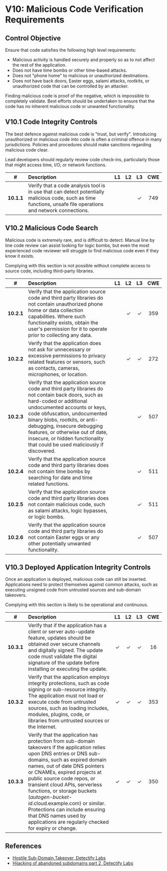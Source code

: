 # V10: Malicious Code Verification Requirements

## Control Objective

Ensure that code satisfies the following high level requirements:

* Malicious activity is handled securely and properly so as to not affect the rest of the application.
* Does not have time bombs or other time-based attacks.
* Does not "phone home" to malicious or unauthorized destinations.
* Does not have back doors, Easter eggs, salami attacks, rootkits, or unauthorized code that can be controlled by an attacker.

Finding malicious code is proof of the negative, which is impossible to completely validate. Best efforts should be undertaken to ensure that the code has no inherent malicious code or unwanted functionality.

## V10.1 Code Integrity Controls

The best defence against malicious code is "trust, but verify". Introducing unauthorized or malicious code into code is often a criminal offence in many jurisdictions. Policies and procedures should make sanctions regarding malicious code clear.

Lead developers should regularly review code check-ins, particularly those that might access time, I/O, or network functions.

| # | Description | L1 | L2 | L3 | CWE |
| :---: | :--- | :---: | :---:| :---: | :---: |
| **10.1.1** | Verify that a code analysis tool is in use that can detect potentially malicious code, such as time functions, unsafe file operations and network connections. | | | ✓ | 749 |

## V10.2 Malicious Code Search

Malicious code is extremely rare, and is difficult to detect. Manual line by line code review can assist looking for logic bombs, but even the most experienced code reviewer will struggle to find malicious code even if they know it exists.

Complying with this section is not possible without complete access to source code, including third-party libraries.

| # | Description | L1 | L2 | L3 | CWE |
| :---: | :--- | :---: | :---:| :---: | :---: |
| **10.2.1** | Verify that the application source code and third party libraries do not contain unauthorized phone home or data collection capabilities. Where such functionality exists, obtain the user's permission for it to operate prior to collecting any data. | | ✓ | ✓ | 359 |
| **10.2.2** | Verify that the application does not ask for unnecessary or excessive permissions to privacy related features or sensors, such as contacts, cameras, microphones, or location. | | ✓ | ✓ | 272 |
| **10.2.3** | Verify that the application source code and third party libraries do not contain back doors, such as hard-coded or additional undocumented accounts or keys, code obfuscation, undocumented binary blobs, rootkits, or anti-debugging, insecure debugging features, or otherwise out of date, insecure, or hidden functionality that could be used maliciously if discovered. | | | ✓ | 507 |
| **10.2.4** | Verify that the application source code and third party libraries does not contain time bombs by searching for date and time related functions. | | | ✓ | 511 |
| **10.2.5** | Verify that the application source code and third party libraries does not contain malicious code, such as salami attacks, logic bypasses, or logic bombs. | | | ✓ | 511 |
| **10.2.6** | Verify that the application source code and third party libraries do not contain Easter eggs or any other potentially unwanted functionality. | | | ✓ | 507 |

## V10.3 Deployed Application Integrity Controls

Once an application is deployed, malicious code can still be inserted. Applications need to protect themselves against common attacks, such as executing unsigned code from untrusted sources and sub-domain takeovers.

Complying with this section is likely to be operational and continuous.

| # | Description | L1 | L2 | L3 | CWE |
| :---: | :--- | :---: | :---:| :---: | :---: |
| **10.3.1** | Verify that if the application has a client or server auto-update feature, updates should be obtained over secure channels and digitally signed. The update code must validate the digital signature of the update before installing or executing the update. | ✓ | ✓ | ✓ | 16 |
| **10.3.2** | Verify that the application employs integrity protections, such as code signing or sub-resource integrity. The application must not load or execute code from untrusted sources, such as loading includes, modules, plugins, code, or libraries from untrusted sources or the Internet. | ✓ | ✓ | ✓ | 353 |
| **10.3.3** | Verify that the application has protection from sub-domain takeovers if the application relies upon DNS entries or DNS sub-domains, such as expired domain names, out of date DNS pointers or CNAMEs, expired projects at public source code repos, or transient cloud APIs, serverless functions, or storage buckets (*autogen-bucket-id*.cloud.example.com) or similar. Protections can include ensuring that DNS names used by applications are regularly checked for expiry or change. | ✓ | ✓ | ✓ | 350 |

## References

* [Hostile Sub-Domain Takeover, Detectify Labs](https://labs.detectify.com/2014/10/21/hostile-subdomain-takeover-using-herokugithubdesk-more/)
* [Hijacking of abandoned subdomains part 2, Detectify Labs](https://labs.detectify.com/2014/12/08/hijacking-of-abandoned-subdomains-part-2/)
